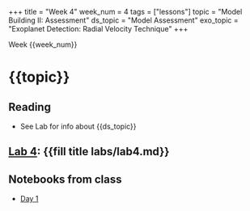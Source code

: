 +++
title = "Week 4"
week_num = 4
tags = ["lessons"]
topic = "Model Building II: Assessment"
ds_topic = "Model Assessment"
exo_topic =  "Exoplanet Detection: Radial Velocity Technique"
+++

Week {{week_num}}
# {{topic}}

## Reading
- See Lab for info about {{ds_topic}}

## [Lab 4](../../labs/lab4/): {{fill title labs/lab4.md}}

## Notebooks from class
- [Day 1](https://psuastro416.github.io/Spring2025/tutorials/week3/)